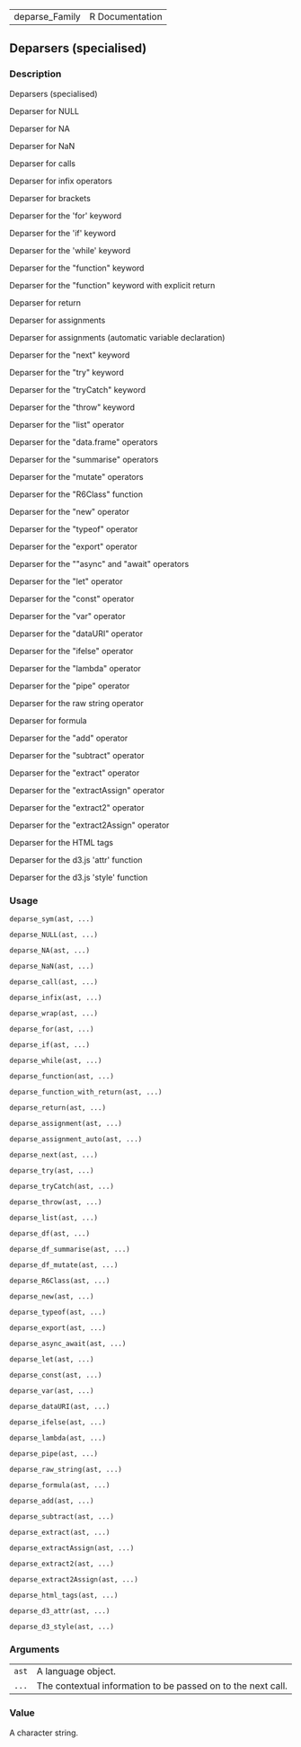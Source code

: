 |                 |                 |
|-----------------|----------------:|
| deparse\_Family | R Documentation |

## Deparsers (specialised)

### Description

Deparsers (specialised)

Deparser for NULL

Deparser for NA

Deparser for NaN

Deparser for calls

Deparser for infix operators

Deparser for brackets

Deparser for the 'for' keyword

Deparser for the 'if' keyword

Deparser for the 'while' keyword

Deparser for the "function" keyword

Deparser for the "function" keyword with explicit return

Deparser for return

Deparser for assignments

Deparser for assignments (automatic variable declaration)

Deparser for the "next" keyword

Deparser for the "try" keyword

Deparser for the "tryCatch" keyword

Deparser for the "throw" keyword

Deparser for the "list" operator

Deparser for the "data.frame" operators

Deparser for the "summarise" operators

Deparser for the "mutate" operators

Deparser for the "R6Class" function

Deparser for the "new" operator

Deparser for the "typeof" operator

Deparser for the "export" operator

Deparser for the ""async" and "await" operators

Deparser for the "let" operator

Deparser for the "const" operator

Deparser for the "var" operator

Deparser for the "dataURI" operator

Deparser for the "ifelse" operator

Deparser for the "lambda" operator

Deparser for the "pipe" operator

Deparser for the raw string operator

Deparser for formula

Deparser for the "add" operator

Deparser for the "subtract" operator

Deparser for the "extract" operator

Deparser for the "extractAssign" operator

Deparser for the "extract2" operator

Deparser for the "extract2Assign" operator

Deparser for the HTML tags

Deparser for the d3.js 'attr' function

Deparser for the d3.js 'style' function

### Usage

    deparse_sym(ast, ...)

    deparse_NULL(ast, ...)

    deparse_NA(ast, ...)

    deparse_NaN(ast, ...)

    deparse_call(ast, ...)

    deparse_infix(ast, ...)

    deparse_wrap(ast, ...)

    deparse_for(ast, ...)

    deparse_if(ast, ...)

    deparse_while(ast, ...)

    deparse_function(ast, ...)

    deparse_function_with_return(ast, ...)

    deparse_return(ast, ...)

    deparse_assignment(ast, ...)

    deparse_assignment_auto(ast, ...)

    deparse_next(ast, ...)

    deparse_try(ast, ...)

    deparse_tryCatch(ast, ...)

    deparse_throw(ast, ...)

    deparse_list(ast, ...)

    deparse_df(ast, ...)

    deparse_df_summarise(ast, ...)

    deparse_df_mutate(ast, ...)

    deparse_R6Class(ast, ...)

    deparse_new(ast, ...)

    deparse_typeof(ast, ...)

    deparse_export(ast, ...)

    deparse_async_await(ast, ...)

    deparse_let(ast, ...)

    deparse_const(ast, ...)

    deparse_var(ast, ...)

    deparse_dataURI(ast, ...)

    deparse_ifelse(ast, ...)

    deparse_lambda(ast, ...)

    deparse_pipe(ast, ...)

    deparse_raw_string(ast, ...)

    deparse_formula(ast, ...)

    deparse_add(ast, ...)

    deparse_subtract(ast, ...)

    deparse_extract(ast, ...)

    deparse_extractAssign(ast, ...)

    deparse_extract2(ast, ...)

    deparse_extract2Assign(ast, ...)

    deparse_html_tags(ast, ...)

    deparse_d3_attr(ast, ...)

    deparse_d3_style(ast, ...)

### Arguments

|       |                                                              |
|-------|--------------------------------------------------------------|
| `ast` | A language object.                                           |
| `...` | The contextual information to be passed on to the next call. |

### Value

A character string.

<link rel="stylesheet" type="text/css" href="../css/md-styles.css"></link>
